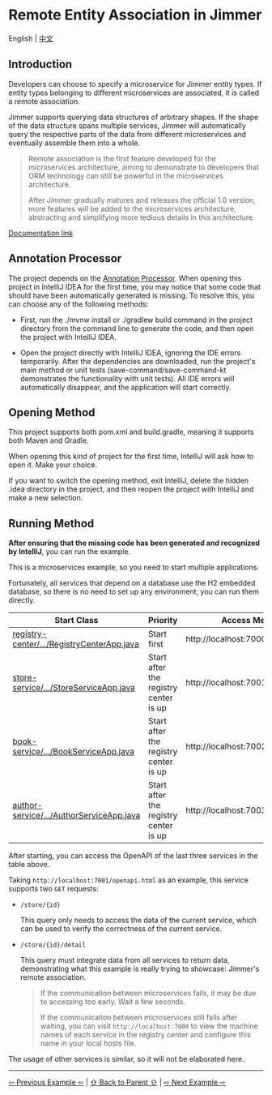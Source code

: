# Remote Entity Association in Jimmer

English | [中文](./README_zh_CN.md)

## Introduction

Developers can choose to specify a microservice for Jimmer entity types. If entity types belonging to different microservices are associated, it is called a remote association.

Jimmer supports querying data structures of arbitrary shapes. If the shape of the data structure spans multiple services, Jimmer will automatically query the respective parts of the data from different microservices and eventually assemble them into a whole.

> Remote association is the first feature developed for the microservices architecture, aiming to demonstrate to developers that ORM technology can still be powerful in the microservices architecture.
>
> After Jimmer gradually matures and releases the official 1.0 version, more features will be added to the microservices architecture, abstracting and simplifying more tedious details in this architecture.

[Documentation link](https://babyfish-ct.github.io/jimmer-doc/docs/spring/spring-cloud)

## Annotation Processor

The project depends on the [Annotation Processor](https://www.jetbrains.com/help/idea/annotation-processors-support.html). When opening this project in IntelliJ IDEA for the first time, you may notice that some code that should have been automatically generated is missing. To resolve this, you can choose any of the following methods:

- First, run the ./mvnw install or ./gradlew build command in the project directory from the command line to generate the code, and then open the project with IntelliJ IDEA.

- Open the project directly with IntelliJ IDEA, ignoring the IDE errors temporarily. After the dependencies are downloaded, run the project's main method or unit tests (save-command/save-command-kt demonstrates the functionality with unit tests). All IDE errors will automatically disappear, and the application will start correctly.

## Opening Method

This project supports both pom.xml and build.gradle, meaning it supports both Maven and Gradle.

When opening this kind of project for the first time, IntelliJ will ask how to open it. Make your choice.

If you want to switch the opening method, exit IntelliJ, delete the hidden .idea directory in the project, and then reopen the project with IntelliJ and make a new selection.

## Running Method

**After ensuring that the missing code has been generated and recognized by IntelliJ**, you can run the example.

This is a microservices example, so you need to start multiple applications.

Fortunately, all services that depend on a database use the H2 embedded database, so there is no need to set up any environment; you can run them directly.

Start Class | Priority | Access Method
|---|---|---|
|[registry-center/.../RegistryCenterApp.java](./registry-center/src/main/java/org/babyfish/jimmer/example/cloud/registry/RegistryCenterApp.java) | Start first | http://localhost:7000
|[store-service/.../StoreServiceApp.java](./store-service/src/main/java/org/babyfish/jimmer/example/cloud/store/StoreServiceApp.java) | Start after the registry center is up | http://localhost:7001/openapi.html
|[book-service/.../BookServiceApp.java](./book-service/src/main/java/org/babyfish/jimmer/example/cloud/book/BookServiceApp.java) | Start after the registry center is up | http://localhost:7002/openapi.html
|[author-service/.../AuthorServiceApp.java](./author-service/src/main/java/org/babyfish/jimmer/example/cloud/author/AuthorServiceApp.java) | Start after the registry center is up | http://localhost:7003/openapi.html

After starting, you can access the OpenAPI of the last three services in the table above.

Taking `http://localhost:7001/openapi.html` as an example, this service supports two `GET` requests:

- `/store/{id}`

    This query only needs to access the data of the current service, which can be used to verify the correctness of the current service.

- `/store/{id}/detail`

    This query must integrate data from all services to return data, demonstrating what this example is really trying to showcase: Jimmer's remote association.

    > If the communication between microservices fails, it may be due to accessing too early. Wait a few seconds.
    >
    > If the communication between microservices still fails after waiting, you can visit `http://localhost:7000` to view the machine names of each service in the registry center and configure this name in your local hosts file.

The usage of other services is similar, so it will not be elaborated here.

---

[⇦ Previous Example ⇦](../jimmer-sql-graphql) | [⇧ Back to Parent ⇧](../) | [⇨ Next Example ⇨](../save-command/)
